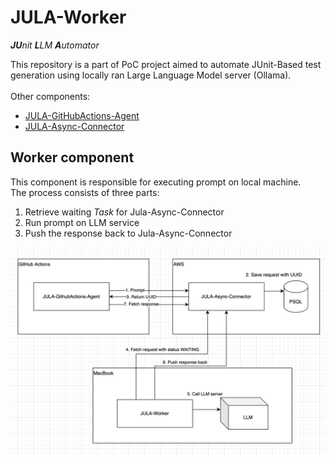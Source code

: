# JULA-Worker
***JU**nit **L**LM **A**utomator*

This repository is a part of PoC project aimed to automate JUnit-Based test generation using locally ran Large Language
Model server (Ollama).<br><br>
Other components:

- [JULA-GitHubActions-Agent](https://github.com/MarshallBaby/JULA-GitHubActions-Agent)
- [JULA-Async-Connector](https://github.com/MarshallBaby/JULA-Async-Connector)

## Worker component

This component is responsible for executing prompt on local machine.<br>
The process consists of three parts:
1. Retrieve waiting *Task* for Jula-Async-Connector
2. Run prompt on LLM service
3. Push the response back to Jula-Async-Connector

![img.png](readme/img.png)